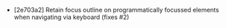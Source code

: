 * [2e703a2] Retain focus outline on programmatically focussed elements when navigating via keyboard (fixes #2)
